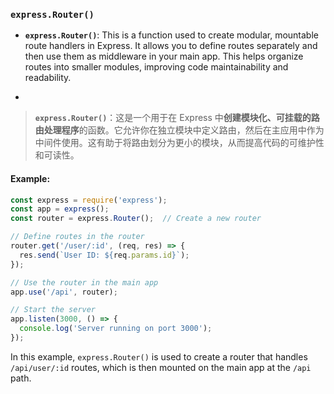 ### `express.Router()`

- **`express.Router()`**: This is a function used to create modular, mountable route handlers in Express. It allows you to define routes separately and then use them as middleware in your main app. This helps organize routes into smaller modules, improving code maintainability and readability.

- <audio src="..\..\mp3\__`express.Rout.mp3"></audio>

> **`express.Router()`**：这是一个用于在 Express 中**创建模块化、可挂载的路由处理程序**的函数。它允许你在独立模块中定义路由，然后在主应用中作为中间件使用。这有助于将路由划分为更小的模块，从而提高代码的可维护性和可读性。
>
> <audio src="..\..\mp3\express.Router(.mp3"></audio>

#### Example:

<audio src="..\..\mp3\在这段代码中，`express.mp3"></audio>

```js
const express = require('express');
const app = express();
const router = express.Router();  // Create a new router

// Define routes in the router
router.get('/user/:id', (req, res) => {
  res.send(`User ID: ${req.params.id}`);
});

// Use the router in the main app
app.use('/api', router);

// Start the server
app.listen(3000, () => {
  console.log('Server running on port 3000');
});
```

In this example, `express.Router()` is used to create a router that handles `/api/user/:id` routes, which is then mounted on the main app at the `/api` path.